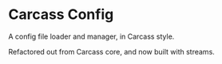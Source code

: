 # Carcass Config

A config file loader and manager, in Carcass style.

Refactored out from Carcass core, and now built with streams.
